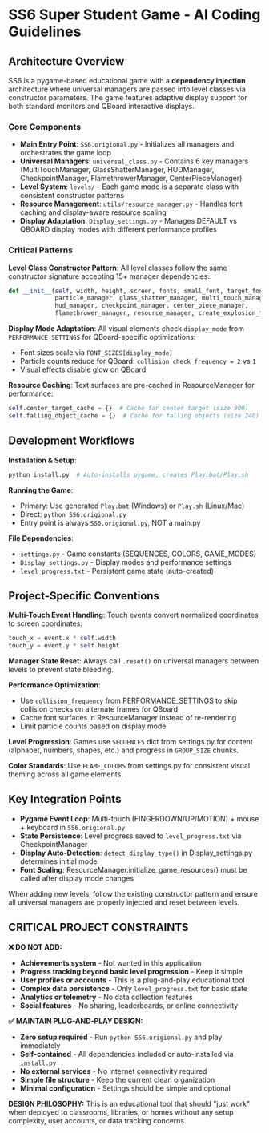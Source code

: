 # SS6 Super Student Game - AI Coding Guidelines

## Architecture Overview

SS6 is a pygame-based educational game with a **dependency injection** architecture where universal managers are passed into level classes via constructor parameters. The game features adaptive display support for both standard monitors and QBoard interactive displays.

### Core Components

- **Main Entry Point**: `SS6.origional.py` - Initializes all managers and orchestrates the game loop
- **Universal Managers**: `universal_class.py` - Contains 6 key managers (MultiTouchManager, GlassShatterManager, HUDManager, CheckpointManager, FlamethrowerManager, CenterPieceManager)
- **Level System**: `levels/` - Each game mode is a separate class with consistent constructor patterns
- **Resource Management**: `utils/resource_manager.py` - Handles font caching and display-aware resource scaling
- **Display Adaptation**: `Display_settings.py` - Manages DEFAULT vs QBOARD display modes with different performance profiles

### Critical Patterns

**Level Class Constructor Pattern**: All level classes follow the same constructor signature accepting 15+ manager dependencies:
```python
def __init__(self, width, height, screen, fonts, small_font, target_font, 
             particle_manager, glass_shatter_manager, multi_touch_manager, 
             hud_manager, checkpoint_manager, center_piece_manager, 
             flamethrower_manager, resource_manager, create_explosion_func, ...)
```

**Display Mode Adaptation**: All visual elements check `display_mode` from `PERFORMANCE_SETTINGS` for QBoard-specific optimizations:
- Font sizes scale via `FONT_SIZES[display_mode]`
- Particle counts reduce for QBoard: `collision_check_frequency = 2` vs `1`
- Visual effects disable glow on QBoard

**Resource Caching**: Text surfaces are pre-cached in ResourceManager for performance:
```python
self.center_target_cache = {}  # Cache for center target (size 900)
self.falling_object_cache = {}  # Cache for falling objects (size 240)
```

## Development Workflows

**Installation & Setup**:
```bash
python install.py  # Auto-installs pygame, creates Play.bat/Play.sh
```

**Running the Game**:
- Primary: Use generated `Play.bat` (Windows) or `Play.sh` (Linux/Mac)  
- Direct: `python SS6.origional.py`
- Entry point is always `SS6.origional.py`, NOT a main.py

**File Dependencies**: 
- `settings.py` - Game constants (SEQUENCES, COLORS, GAME_MODES)
- `Display_settings.py` - Display modes and performance settings
- `level_progress.txt` - Persistent game state (auto-created)

## Project-Specific Conventions

**Multi-Touch Event Handling**: Touch events convert normalized coordinates to screen coordinates:
```python
touch_x = event.x * self.width
touch_y = event.y * self.height
```

**Manager State Reset**: Always call `.reset()` on universal managers between levels to prevent state bleeding.

**Performance Optimization**: 
- Use `collision_frequency` from PERFORMANCE_SETTINGS to skip collision checks on alternate frames for QBoard
- Cache font surfaces in ResourceManager instead of re-rendering
- Limit particle counts based on display mode

**Level Progression**: Games use `SEQUENCES` dict from settings.py for content (alphabet, numbers, shapes, etc.) and progress in `GROUP_SIZE` chunks.

**Color Standards**: Use `FLAME_COLORS` from settings.py for consistent visual theming across all game elements.

## Key Integration Points

- **Pygame Event Loop**: Multi-touch (FINGERDOWN/UP/MOTION) + mouse + keyboard in `SS6.origional.py`
- **State Persistence**: Level progress saved to `level_progress.txt` via CheckpointManager
- **Display Auto-Detection**: `detect_display_type()` in Display_settings.py determines initial mode
- **Font Scaling**: ResourceManager.initialize_game_resources() must be called after display mode changes

When adding new levels, follow the existing constructor pattern and ensure all universal managers are properly injected and reset between levels.

## CRITICAL PROJECT CONSTRAINTS

**❌ DO NOT ADD:**
- **Achievements system** - Not wanted in this application
- **Progress tracking beyond basic level progression** - Keep it simple
- **User profiles or accounts** - This is a plug-and-play educational tool
- **Complex data persistence** - Only `level_progress.txt` for basic state
- **Analytics or telemetry** - No data collection features
- **Social features** - No sharing, leaderboards, or online connectivity

**✅ MAINTAIN PLUG-AND-PLAY DESIGN:**
- **Zero setup required** - Run `python SS6.origional.py` and play immediately
- **Self-contained** - All dependencies included or auto-installed via `install.py`
- **No external services** - No internet connectivity required
- **Simple file structure** - Keep the current clean organization
- **Minimal configuration** - Settings should be simple and optional

**DESIGN PHILOSOPHY:** This is an educational tool that should "just work" when deployed to classrooms, libraries, or homes without any setup complexity, user accounts, or data tracking concerns.